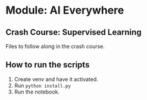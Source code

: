 # Module: AI Everywhere
## Crash Course: Supervised Learning

Files to follow along in the crash course. 

## How to run the scripts
1. Create venv and have it activated.
2. Run `python install.py`
3. Run the notebook.

